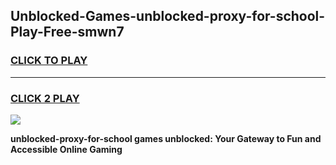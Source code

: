 
## Unblocked-Games-unblocked-proxy-for-school-Play-Free-smwn7
<h3>
<a href="https://premium76.site?title=unblocked-proxy-for-school&ref=19M">CLICK TO PLAY</a></h3>
<hr>

<h3>
<a href="https://premium76.site?title=unblocked-proxy-for-school&ref=19M">CLICK 2 PLAY</a>
  
</h3>

<a href="https://premium76.site?title=unblocked-proxy-for-school&ref=19M"><img src="https://clearcache.store/games.png"></a>


**unblocked-proxy-for-school games unblocked: Your Gateway to Fun and Accessible Online Gaming**
